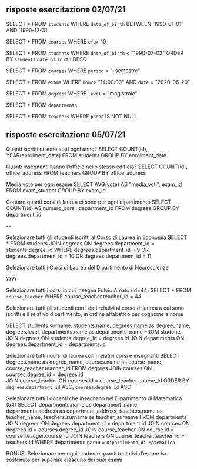 ## risposte esercitazione 02/07/21

SELECT * FROM `students` WHERE `date_of_birth` BETWEEN '1990-01-01' AND '1990-12-31'

SELECT * FROM `courses` WHERE `cfu`> 10

SELECT * FROM `students` WHERE `date_of_birth` < "1990-07-02" ORDER BY `students`.`date_of_birth` DESC

SELECT * FROM `courses` WHERE `period` = "I semestre"

SELECT * FROM `exams` WHERE `hour`> "14:00:00" AND `date` = "2020-06-20"

SELECT * FROM `degrees` WHERE `level` = "magistrale"

SELECT * FROM `departments`

SELECT * FROM `teachers` WHERE `phone` IS NOT NULL

## risposte esercitazione 05/07/21

Quanti iscritti ci sono stati ogni anno?
SELECT COUNT(id), YEAR(enrolment_date) 
FROM students 
GROUP BY enrolment_date

Quanti insegnanti hanno l'ufficio nello stesso edificio?
SELECT COUNT(id), office_address 
FROM teachers 
GROUP BY office_address

Media voto per ogni esame
SELECT AVG(vote) AS "media_voti", exam_id
FROM exam_student
GROUP BY exam_id

Contare quanti corsi di laurea ci sono per ogni dipartimento
SELECT COUNT(id) AS numero_corsi,  department_id 
FROM degrees 
GROUP BY department_id

--

Selezionare tutti gli studenti iscritti al Corso di Laurea in Economia
SELECT *
FROM students
JOIN degrees
ON degrees.department_id = students.degree_id
WHERE degrees.department_id = 9
OR degrees.department_id = 10
OR degrees.department_id = 11


Selezionare tutti i Corsi di Laurea del Dipartimento di Neuroscienze

????


Selezionare tutti i corsi in cui insegna Fulvio Amato (id=44)
SELECT * 
FROM `course_teacher` 
WHERE course_teacher.teacher_id = 44

Selezionare tutti gli studenti con i dati relativi al corso di laurea a cui sono iscritti e il relativo dipartimento, in ordine alfabetico per cognome e nome

SELECT students.surname, students.name, degrees.name as degree_name, degrees.level, departments.name as departments_name
FROM students
JOIN degrees
ON students.degree_id = degrees.id
JOIN departments
ON degrees.department_id = departments.id

Selezionare tutti i corsi di laurea con i relativi corsi e insegnanti
SELECT degrees.name as degree_name, courses.name as course_name, course_teacher.teacher_id
FROM degrees
JOIN courses
ON courses.degree_id = degrees.id  
JOIN course_teacher
ON courses.id = course_teacher.course_id
ORDER BY `degrees`.`department_id` ASC, `courses`.`degree_id` ASC

Selezionare tutti i docenti che insegnano nel Dipartimento di Matematica (54)
SELECT departments.name as department_name, departments.address as department_address, teachers.name as teacher_name, teachers.surname as teacher_surname
FROM departments
JOIN degrees ON degrees.department.id = department.id
JOIN courses ON degrees.id = courses.degree_id
JOIN course_teacher ON course.id = course_teacger.course_id
JOIN teachers ON course_teacher.teacher_id = teachers.id
WHERE departments.name = `Dipartimento di Matematica`

BONUS: Selezionare per ogni studente quanti tentativi d’esame ha sostenuto per superare ciascuno dei suoi esami
